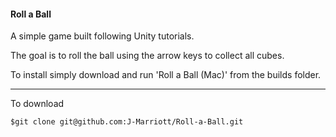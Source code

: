 #### Roll a Ball

A simple game built following Unity tutorials.

The goal is to roll the ball using the arrow keys to collect all cubes.

To install simply download and run 'Roll a Ball (Mac)' from the builds folder.

***

To download

```
$git clone git@github.com:J-Marriott/Roll-a-Ball.git
```